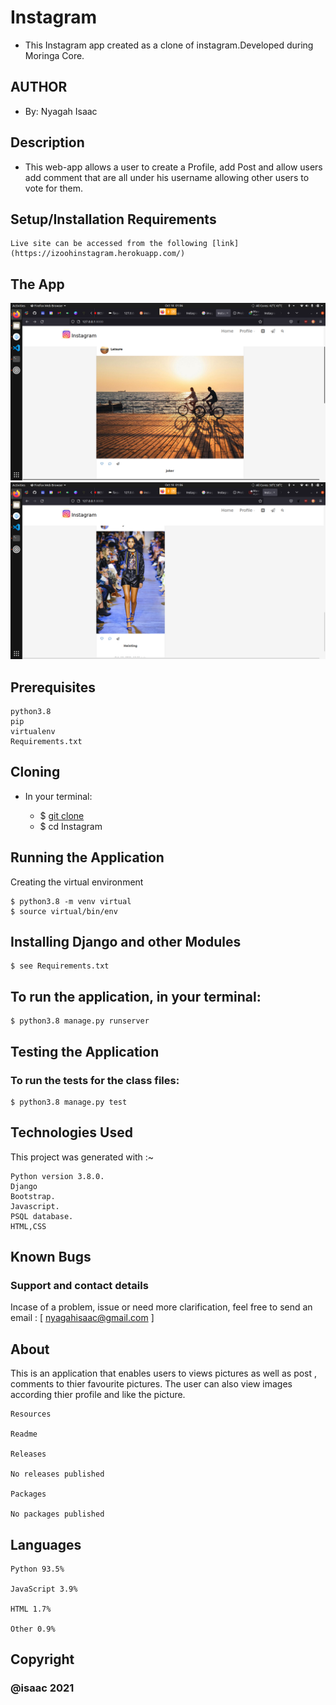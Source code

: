 # Instagram

* This Instagram app  created as a clone of instagram.Developed during Moringa Core. 

## AUTHOR
* By: Nyagah Isaac 


## Description

* This web-app allows a user to create a Profile, add Post and allow users add comment that are all under his username allowing other users to vote for them.
## Setup/Installation Requirements

    Live site can be accessed from the following [link](https://izoohinstagram.herokuapp.com/)
   
## The App
 <img src="img/Screenshot.png" alt="">
 <img src="img/Screenshot 2.png" alt="">


## Prerequisites

    python3.8
    pip
    virtualenv
    Requirements.txt

## Cloning
* In your terminal:

  * $ [git clone](https://github.com/Nyagahisaac/instagram.git.)
  * $ cd Instagram

## Running the Application
Creating the virtual environment

    $ python3.8 -m venv virtual
    $ source virtual/bin/env

## Installing Django and other Modules

    $ see Requirements.txt

## To run the application, in your terminal:

    $ python3.8 manage.py runserver

## Testing the Application
### To run the tests for the class files:

    $ python3.8 manage.py test

## Technologies Used
This project was generated with :~

    Python version 3.8.0.
    Django
    Bootstrap.
    Javascript.
    PSQL database.
    HTML,CSS

## Known Bugs
### Support and contact details

 Incase of a problem, issue or need more clarification, feel free to send an email : [ nyagahisaac@gmail.com ]
## About

 This is an application that enables users to views pictures as well as post , comments to thier favourite pictures. The user can also view images according thier profile and like the picture.

   

    Resources

    Readme

    Releases

    No releases published

    Packages

    No packages published

   ## Languages

    Python 93.5%

    JavaScript 3.9%

    HTML 1.7%

    Other 0.9%


## Copyright
 ### @isaac 2021
